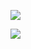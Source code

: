 [![](https://github-readme-stats.vercel.app/api?username=Florastamine&hide=issues,stars&count_private=true&hide_rank=true&show_icons=true&theme=tokyonight&disable_animations=true&hide_title=true)]()

[![](https://github-readme-stats.vercel.app/api/top-langs/?username=Florastamine&layout=compact&theme=tokyonight&langs_count=5&hide_title=true)]()
